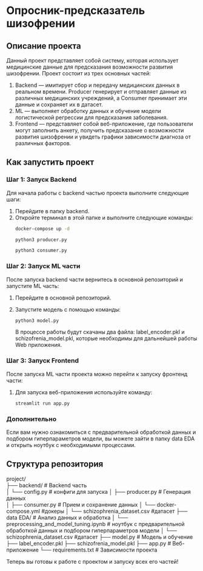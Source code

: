 # Опросник-предсказатель шизофрении

## Описание проекта
Данный проект представляет собой систему, которая использует медицинские данные для предсказания возможности развития шизофрении. Проект состоит из трех основных частей:

1. Backend — имитирует сбор и передачу медицинских данных в реальном времени. Producer генерирует и отправляет данные из различных медицинских учреждений, а Consumer принимает эти данные и сохраняет их в датасет.
2. ML — выполняет обработку данных и обучение модели логистической регрессии для предсказания заболевания.
3. Frontend — представляет собой веб-приложение, где пользователи могут заполнить анкету, получить предсказание о возможности развития шизофрении и увидеть графики зависимости диагноза от различных факторов.

## Как запустить проект

### Шаг 1: Запуск Backend

Для начала работы с backend частью проекта выполните следующие шаги:

1. Перейдите в папку backend.
2. Откройте терминал в этой папке и выполните следующие команды:
   ```bash
   docker-compose up -d
   ```
   ```bash
   python3 producer.py
   ```
   ```bash
   python3 consumer.py
   ```
   
### Шаг 2: Запуск ML части

После запуска backend части вернитесь в основной репозиторий и запустите ML часть:

1. Перейдите в основной репозиторий.
2. Запустите модель с помощью команды:
   ``` bash
   python3 model.py
   ```
      
   В процессе работы будут скачаны два файла: label_encoder.pkl и schizofrenia_model.pkl, которые необходимы для дальнейшей работы Web приложения.

### Шаг 3: Запуск Frontend

После запуска ML части проекта можно перейти к запуску фронтенд части:

1. Для запуска веб-приложения используйте команду:
     ``` bash
     streamlit run app.py
     ```
   
### Дополнительно

Если вам нужно ознакомиться с предварительной обработкой данных и подбором гиперпараметров модели, вы можете зайти в папку data EDA и открыть ноутбук с необходимыми процессами.

## Структура репозитория
project/  
├── backend/               # Backend часть  
│   └── config.py       # конфиги для запуска
│   ├── producer.py     # Генерация данных  
│   ├── consumer.py     # Прием и сохранение данных
│   └── docker-compose.yml #докеры
│   └── schizophrenia_dataset.csv #датасет
├── data EDA/           # Анализ данных и обработка
│   └── preprocessing_and_model_tuning.ipynb # ноутбук с предварительной обработкой данных и подбором гиперпараметров модели
│   └── schizophrenia_dataset.csv #датасет
├── model.py            # Модель и обучение
├── label_encoder.pkl
├── schizofrenia_model.pkl
├── app.py              # Веб-приложение
└── requirements.txt    # Зависимости проекта

Теперь вы готовы к работе с проектом и запуску всех его частей!
